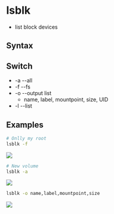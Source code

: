 # lsblk
* list block devices

## Syntax

## Switch
* -a --all
* -f --fs
* -o --output list
    * name, label, mountpoint, size, UID
* -l --list

## Examples
````bash
# Onlly my root
lsblk -f
````
[<img src="https://i.imgur.com/SY2xsRZ.png">](https://i.imgur.com/SY2xsRZ.png)

````bash
# New volume
lsblk -a
````
[<img src="https://i.imgur.com/fq6Crl8.png">](https://i.imgur.com/fq6Crl8.png)


````bash
lsblk -o name,label,mountpoint,size
````
[<img src="https://i.imgur.com/R7d8UsY.png">](https://i.imgur.com/R7d8UsY.png)
